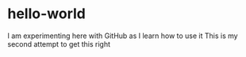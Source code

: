 # hello-world
I am experimenting here with GitHub as I learn how to use it
This is my second attempt to get this right
